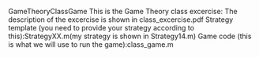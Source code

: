 GameTheoryClassGame
This is the Game Theory class excercise:
The description of the excercise is shown in class_excercise.pdf
Strategy template (you need to provide your strategy according to this):StrategyXX.m(my strategy is shown in Strategy14.m)
Game code (this is what we will use to run the game):class_game.m
